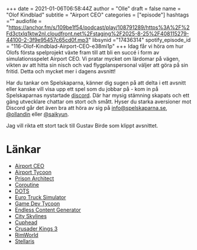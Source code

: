 +++ 
date = 2021-01-06T06:58:44Z
author = "Olle"
draft = false
name = "Olof Kindblad"
subtitle = "Airport CEO"
categories = ["episode"]
hashtags =""
audiofile = "https://anchor.fm/s/109be1f54/podcast/play/108791289/https%3A%2F%2Fd3ctxlq1ktw2nl.cloudfront.net%2Fstaging%2F2025-8-25%2F408115279-44100-2-3f9e95457c65cd0f.mp3"
libsynid ="17436314"
spotify_episode_id = "116-Olof-Kindblad-Airport-CEO-e38mi1p"
+++ 
Idag får vi höra om hur Olofs första spelprojekt växte fram till att bli en succé i form av simulationsspelet Airport CEO. Vi pratar mycket om lärdomar på vägen, vikten av att hitta sin nisch och vad flygplanspersonal väljer att göra på sin fritid. Detta och mycket mer i dagens avsnitt!

Har du tankar om Spelskaparna, känner dig sugen på att delta i ett avsnitt eller kanske vill visa upp ett spel som du jobbar på - kom in på Spelskaparnas nystartade [discord](https://discord.gg/hBHEXss). Där har mysig stämning skapats och ett gäng utvecklare chattar om stort och smått. Hyser du starka aversioner mot Discord går det även bra att höra av sig på info@spelskaparna.se, [@ollandin](https://twitter.com/ollelandin) eller [@saikyun](https://twitter.com/Saikyun).

Jag vill rikta ett stort tack till Gustav Birde som klippt avsnittet.

# Länkar 
* [Airport CEO](https://www.airportceo.com/)
* [Airport Tycoon](https://store.steampowered.com/app/331920/Airline_Tycoon_Deluxe/)
* [Prison Architect](https://www.youtube.com/watch?v=JGagqxloRZU&ab_channel=PlayStationEurope)
* [Coroutine](https://docs.unity3d.com/Manual/Coroutines.html)
* [DOTS](https://unity.com/dots)
* [Euro Truck Simulator](https://www.youtube.com/watch?v=xlTuC18xVII&ab_channel=SCSSoftware)
* [Game Dev Tycoon](https://www.youtube.com/watch?v=jrcrMw55IO4&ab_channel=GaminGHD)
* [Endless Content Generator](https://www.youtube.com/watch?v=sIqz5xmQKnc&ab_channel=GDC)
* [City Skylines](https://www.youtube.com/watch?v=CpWe03NhXKs&ab_channel=GameSpot)
* [Cuphead](https://www.youtube.com/watch?v=NN-9SQXoi50&ab_channel=GameTrailers)
* [Crusader Kings 3](https://www.youtube.com/watch?v=Demi3MfHHYw&ab_channel=IGN)
* [RimWorld](https://www.youtube.com/watch?v=3tDrxOASUog&ab_channel=TynanSylvester)
* [Stellaris](https://www.youtube.com/watch?v=zW3YB2ptGws&t=10s&ab_channel=ParadoxInteractive)
